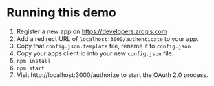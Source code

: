 # Running this demo

1. Register a new app on https://developers.arcgis.com
2. Add a redirect URL of `localhost:3000/authenticate` to your app.
3. Copy that `config.json.template` file, rename it to `config.json`
4. Copy your apps client id into your new `config.json` file.
5. `npm install`
6. `npm start`
7. Visit http://localhost:3000/authorize to start the OAuth 2.0 process.
